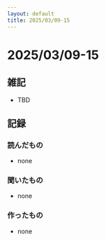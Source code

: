 ```yaml
---
layout: default
title: 2025/03/09-15
---
```


# 2025/03/09-15

## 雑記

* TBD

## 記録

### 読んだもの

* none

### 聞いたもの

* none

### 作ったもの

* none
